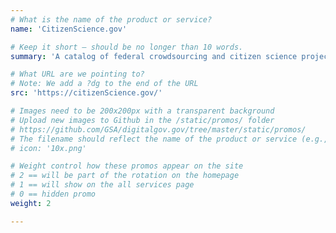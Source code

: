 ```yaml
---
# What is the name of the product or service?
name: 'CitizenScience.gov'

# Keep it short — should be no longer than 10 words.
summary: 'A catalog of federal crowdsourcing and citizen science projects.'

# What URL are we pointing to?
# Note: We add a ?dg to the end of the URL
src: 'https://citizenScience.gov/'

# Images need to be 200x200px with a transparent background
# Upload new images to Github in the /static/promos/ folder
# https://github.com/GSA/digitalgov.gov/tree/master/static/promos/
# The filename should reflect the name of the product or service (e.g., challenge-gov.png)
# icon: '10x.png'

# Weight control how these promos appear on the site
# 2 == will be part of the rotation on the homepage
# 1 == will show on the all services page
# 0 == hidden promo
weight: 2

---
```

